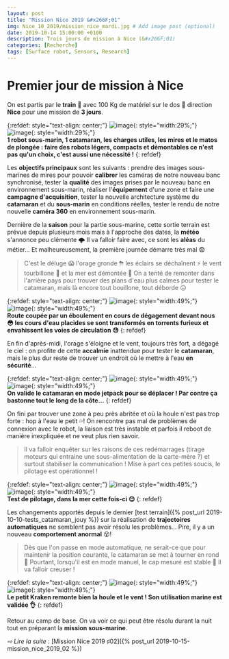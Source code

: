 ```yaml
---
layout: post
title: "Mission Nice 2019 &#x266F;01"
img: Nice_10_2019/mission_nice_mardi.jpg # Add image post (optional)
date: 2019-10-14 15:00:00 +0100
description: Trois jours de mission à Nice (&#x266F;01)
categories: [Recherche]
tags: [Surface robot, Sensors, Research]
--- 
```



# Premier jour de mission à Nice

On est partis par le **train** 🚄 avec 100 Kg de matériel sur le dos 💪 direction **Nice** pour une mission de **3 jours**. 

{:refdef: style="text-align: center;"}
![image](/assets/img/Nice_10_2019/voyage_01.jpg){: style="width:29%;"} ![image](/assets/img/Nice_10_2019/voyage_02.jpg){: style="width:29%;"}<br/>
**1 robot sous-marin, 1 catamaran, les charges utiles, les mires et le matos de plongée : faire des robots légers, compacts et démontables ce n'est pas qu'un choix, c'est aussi une nécessité !**
{: refdef}


Les **objectifs principaux** sont les suivants : prendre des images sous-marines de mires pour pouvoir **calibrer** les caméras de notre nouveau banc synchronisé, tester la **qualité** des images prises par le nouveau banc en environnement sous-marin, réaliser l'**équipement** d'une zone et faire une **campagne d'acquisition**, tester la nouvelle architecture système du **catamaran** et du **sous-marin** en conditions réelles, tester le rendu de notre nouvelle **caméra 360** en environnement sous-marin.  


Dernière de la **saison** pour la partie sous-marine, cette sortie terrain est prévue depuis plusieurs mois mais à l'approche des dates, la **météo** s'annonce peu clémente 🌩 Il va falloir faire avec, ce sont les **aléas** du métier... Et malheureusement, la première journée démarre très mal 😨

> C'est le déluge 😱 l'orage gronde ⛈ les éclairs se déchaînent ⚡️ le vent tourbillone 💨 et la mer est démontée 🌊 On a tenté de remonter dans l'arrière pays pour trouver des plans d'eau plus calmes pour tester le catamaran, mais là encore tout bouillone, tout déborde 😖


{:refdef: style="text-align: center;"}
![image](/assets/img/Nice_10_2019/orage_01.jpg){: style="width:49%;"} ![image](/assets/img/Nice_10_2019/orage_02.jpg){: style="width:49%;"}<br/>
**Route coupée par un éboulement en cours de dégagement devant nous 😳 les cours d'eau placides se sont transformés en torrents furieux et envahissent les voies de circulation 😓**
{: refdef}

En fin d'après-midi, l'orage s'éloigne et le vent, toujours très fort, a dégagé le ciel : on profite de cette **accalmie** inattendue pour tester le **catamaran**, mais le plus dur reste de trouver un endroit où le mettre à l'eau **en sécurité**...


{:refdef: style="text-align: center;"}
![image](/assets/img/Nice_10_2019/catamaran_cheminement_01.jpg){: style="width:49%;"} ![image](/assets/img/Nice_10_2019/catamaran_cheminement_02.jpg){: style="width:49%;"}<br/>
**On valide le catamaran en mode jetpack pour se déplacer ! Par contre ça bastonne tout le long de la côte...**
{: refdef}

On fini par trouver une zone à peu près abritée et où la houle n'est pas trop forte : hop à l'eau le petit 💦! On rencontre pas mal de problèmes de connexion avec le robot, la liaison est très instable et parfois il reboot de manière inexpliquée et ne veut plus rien savoir. 

> Il va falloir enquêter sur les raisons de ces redémarrages (tirage moteurs qui entraine une sous-alimentation de la carte-mère ?) et surtout stabiliser la communication ! Mise à part ces petites soucis, le pilotage est opérationnel ! 


{:refdef: style="text-align: center;"}
![image](/assets/img/Nice_10_2019/catamaran_deploiement_01.jpg){: style="width:49%;"} ![image](/assets/img/Nice_10_2019/catamaran_deploiement_02.jpg){: style="width:49%;"}<br/>
**Test de pilotage, dans la mer cette fois-ci 😊**
{: refdef}


Les changements apportés depuis le dernier [test terrain]({% post_url 2019-10-10-tests_catamaran_jouy %}) sur la réalisation de **trajectoires automatiques** ne semblent pas avoir résolu les problèmes... Pire, il y a un nouveau **comportement anormal** 😵! 

> Dès que l'on passe en mode automatique, ne serait-ce que pour maintenir la position courante, le catamaran se met à tourner en rond 🤪 Pourtant, lorsqu'il est en mode manuel, le cap mesuré est stable 🤔 Il va falloir creuser ! 

{:refdef: style="text-align: center;"}
![image](/assets/img/Nice_10_2019/catamaran_deploiement_03.jpg){: style="width:49%;"} ![image](/assets/img/Nice_10_2019/catamaran_deploiement_04.jpg){: style="width:49%;"}<br/>
**Le petit Kraken remonte bien la houle et le vent ! Son utilisation marine est validée 👌**
{: refdef}

Retour au camp de base. On va voir ce qui peut être résolu durant la nuit tout en préparant la **mission sous-marine**. 

*&#x21E8; Lire la suite* : [Mission Nice 2019 &#x266F;02]({% post_url 2019-10-15-mission_nice_2019_02 %})








